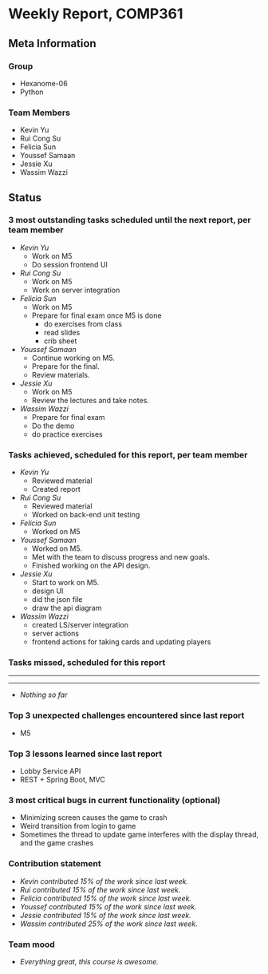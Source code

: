 # Weekly Report, COMP361

## Meta Information

### Group

* Hexanome-06
* Python

### Team Members

* Kevin Yu
* Rui Cong Su
* Felicia Sun
* Youssef Samaan
* Jessie Xu
* Wassim Wazzi

## Status

### 3 most outstanding tasks scheduled until the next report, per team member

* *Kevin Yu*
  * Work on M5
  * Do session frontend UI
* *Rui Cong Su*
  * Work on M5
  * Work on server integration
* *Felicia Sun*
  * Work on M5
  * Prepare for final exam once M5 is done
    * do exercises from class
    * read slides
    * crib sheet
* *Youssef Samaan*
  * Continue working on M5.
  * Prepare for the final.
  * Review materials.
* *Jessie Xu*
  * Work on M5
  * Review the lectures and take notes.
* *Wassim Wazzi*
  * Prepare for final exam
  * Do the demo
  * do practice exercises

### Tasks achieved, scheduled for this report, per team member

* *Kevin Yu*
  * Reviewed material
  * Created report
* *Rui Cong Su*
  * Reviewed material
  * Worked on back-end unit testing
* *Felicia Sun*
  * Worked on M5
* *Youssef Samaan*
  * Worked on M5.
  * Met with the team to discuss progress and new goals.
  * Finished working on the API design.
* *Jessie Xu*
  * Start to work on M5.
  * design UI
  * did the json file
  * draw the api diagram
* *Wassim Wazzi*
  * created LS/server integration
  * server actions
  * frontend actions for taking cards and updating players

### Tasks missed, scheduled for this report

---

---

* *Nothing so far*

### Top 3 unexpected challenges encountered since last report

* M5

### Top 3 lessons learned since last report

* Lobby Service API
* REST + Spring Boot, MVC

### 3 most critical bugs in current functionality (optional)

* Minimizing screen causes the game to crash
* Weird transition from login to game
* Sometimes the thread to update game interferes with the display thread, and the game crashes

### Contribution statement

* *Kevin contributed 15% of the work since last week.*
* *Rui contributed 15% of the work since last week.*
* *Felicia contributed 15% of the work since last week.*
* *Youssef contributed 15% of the work since last week.*
* *Jessie contributed 15% of the work since last week.*
* *Wassim contributed 25% of the work since last week.*

### Team mood

* *Everything great, this course is awesome.*
